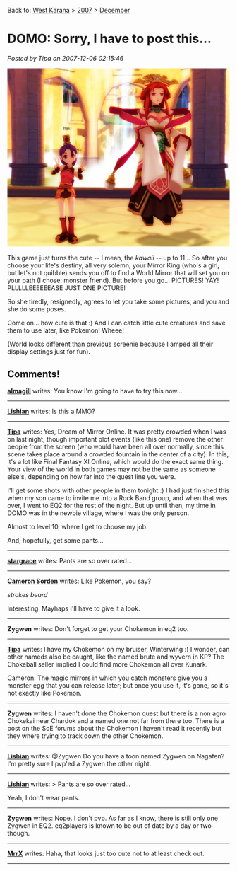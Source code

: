 Back to: [West Karana](/posts/westkarana.md) > [2007](/posts/2007/westkarana.md) > [December](./westkarana.md)
# DOMO: Sorry, I have to post this...

*Posted by Tipa on 2007-12-06 02:15:46*

![domo-2007-12-05-19-00-03-62.jpg](../../../uploads/2007/12/domo-2007-12-05-19-00-03-62.jpg)

This game just turns the cute -- I mean, the *kawaii* -- up to 11... So after you choose your life's destiny, all very solemn, your Mirror King (who's a girl, but let's not quibble) sends you off to find a World Mirror that will set you on your path (I chose: monster friend). But before you go... PICTURES! YAY! PLLLLLEEEEEEASE JUST ONE PICTURE!

So she tiredly, resignedly, agrees to let you take some pictures, and you and she do some poses.

Come on... how cute is that :) And I can catch little cute creatures and save them to use later, like Pokemon! Wheee!

(World looks different than previous screenie because I amped all their display settings just for fun).

## Comments!

**[almagill](http://gudeman.co.uk)** writes: You know I'm going to have to try this now...

---

**[Lishian](http://lishian.wordpress.com)** writes: Is this a MMO?

---

**[Tipa](https://chasingdings.com)** writes: Yes, Dream of Mirror Online. It was pretty crowded when I was on last night, though important plot events (like this one) remove the other people from the screen (who would have been all over normally, since this scene takes place around a crowded fountain in the center of a city). In this, it's a lot like Final Fantasy XI Online, which would do the exact same thing. Your view of the world in both games may not be the same as someone else's, depending on how far into the quest line you were.

I'll get some shots with other people in them tonight :) I had just finished this when my son came to invite me into a Rock Band group, and when that was over, I went to EQ2 for the rest of the night. But up until then, my time in DOMO was in the newbie village, where I was the only person.

Almost to level 10, where I get to choose my job.

And, hopefully, get some pants...


---

**[stargrace](http://mmoquests.com)** writes: Pants are so over rated...

---

**[Cameron Sorden](http://random-battle.com)** writes: Like Pokemon, you say?

*strokes beard*

Interesting. Mayhaps I'll have to give it a look.

---

**Zygwen** writes: Don't forget to get your Chokemon in eq2 too.

---

**[Tipa](https://chasingdings.com)** writes: I have my Chokemon on my bruiser, Winterwing :) I wonder, can other nameds also be caught, like the named brute and wyvern in KP? The Chokeball seller implied I could find more Chokemon all over Kunark.

Cameron: The magic mirrors in which you catch monsters give you a monster egg that you can release later; but once you use it, it's gone, so it's not exactly like Pokemon.

---

**Zygwen** writes: I haven't done the Chokemon quest but there is a non agro Chokekai near Chardok and a named one not far from there too. There is a post on the SoE forums about the Chokemon I haven't read it recently but they where trying to track down the other Chokemon.

---

**[Lishian](http://lishian.wordpress.com)** writes: @Zygwen Do you have a toon named Zygwen on Nagafen? I'm pretty sure I pvp'ed a Zygwen the other night.

---

**[Lishian](http://lishian.wordpress.com)** writes: > Pants are so over rated…

Yeah, I don't wear pants.

---

**Zygwen** writes: Nope. I don't pvp. As far as I know, there is still only one Zygwen in EQ2. eq2players is known to be out of date by a day or two though.

---

**[MrrX](http://mrrx.wordpress.com)** writes: Haha, that looks just too cute not to at least check out.

---

